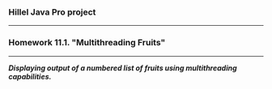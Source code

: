 ### Hillel Java Pro project
***
### Homework 11.1. "Multithreading Fruits"
***
___Displaying output of a numbered list of fruits using multithreading capabilities.___